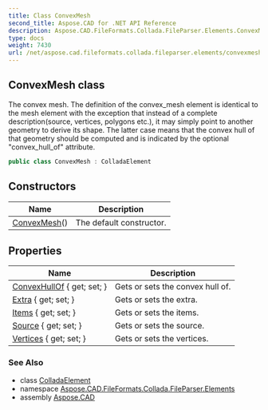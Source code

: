 ```yaml
---
title: Class ConvexMesh
second_title: Aspose.CAD for .NET API Reference
description: Aspose.CAD.FileFormats.Collada.FileParser.Elements.ConvexMesh class. The convex mesh. The definition of the convex_mesh element is identical to the mesh element with the exception that instead of a complete descriptionsource vertices polygons etc. it may simply point to another geometry to derive its shape. The latter case means that the convex hull of that geometry should be computed and is indicated by the optional convex_hull_of attribute
type: docs
weight: 7430
url: /net/aspose.cad.fileformats.collada.fileparser.elements/convexmesh/
---
```

## ConvexMesh class

The convex mesh. The definition of the convex_mesh element is identical to the mesh element with the exception that instead of a complete description(source, vertices, polygons etc.), it may simply point to another geometry to derive its shape. The latter case means that the convex hull of that geometry should be computed and is indicated by the optional "convex_hull_of" attribute.

```csharp
public class ConvexMesh : ColladaElement
```

## Constructors

| Name | Description |
| --- | --- |
| [ConvexMesh](convexmesh/)() | The default constructor. |

## Properties

| Name | Description |
| --- | --- |
| [ConvexHullOf](../../aspose.cad.fileformats.collada.fileparser.elements/convexmesh/convexhullof/) { get; set; } | Gets or sets the convex hull of. |
| [Extra](../../aspose.cad.fileformats.collada.fileparser.elements/convexmesh/extra/) { get; set; } | Gets or sets the extra. |
| [Items](../../aspose.cad.fileformats.collada.fileparser.elements/convexmesh/items/) { get; set; } | Gets or sets the items. |
| [Source](../../aspose.cad.fileformats.collada.fileparser.elements/convexmesh/source/) { get; set; } | Gets or sets the source. |
| [Vertices](../../aspose.cad.fileformats.collada.fileparser.elements/convexmesh/vertices/) { get; set; } | Gets or sets the vertices. |

### See Also

* class [ColladaElement](../colladaelement/)
* namespace [Aspose.CAD.FileFormats.Collada.FileParser.Elements](../../aspose.cad.fileformats.collada.fileparser.elements/)
* assembly [Aspose.CAD](../../)


